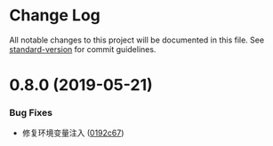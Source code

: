 # Change Log

All notable changes to this project will be documented in this file. See [standard-version](https://github.com/conventional-changelog/standard-version) for commit guidelines.

# 0.8.0 (2019-05-21)


### Bug Fixes

* 修复环境变量注入 ([0192c67](https://code.choerodon.com.cn/hzero-srm/srm-front/commits/0192c67))
